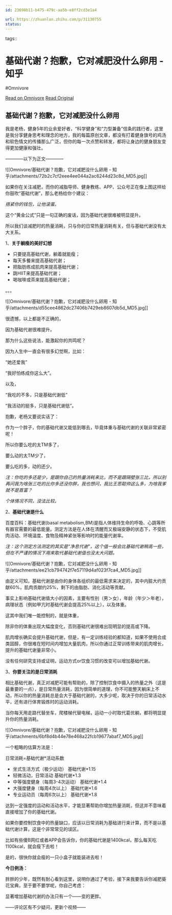 ```yaml
---
id: 23698b11-b475-479c-aa5b-e8ff2cd3e1a4

url: https://zhuanlan.zhihu.com/p/31130755
status:
---
```



tags:: 

# 基础代谢？抱歉，它对减肥没什么卵用 - 知乎
#Omnivore

[Read on Omnivore](https://omnivore.app/me/-1907cc968bf)
[Read Original](https://zhuanlan.zhihu.com/p/31130755)

## 基础代谢？抱歉，它对减肥没什么卵用

我是老杨，健身5年的业余爱好者，“科学健身”和“力型兼备”信条的践行者，这里是我分享健身思考和理念的地方，我的每篇原创文章，都没有打着健身旗号的鸡汤和软色情文的传播那么广泛，但你的每一次点赞和转发，都将让身边的健身朋友变得更加健康和强壮。

————以下为正文————

![[Omnivore/基础代谢？抱歉，它对减肥没什么卵用 - 知乎/attachments/72b2c7cf2eee4ee044a2ac6244d23c8d_MD5.jpg]]

如果你在关注减肥，而你的减脂导师、健身教练、APP、公众号正在像上图这样给你鼓吹“基础代谢”，那么老杨给你个建议：

_捂紧你的钱包，让他滚蛋。_

这个“黄金公式”只是一句正确的废话，因为基础代谢很难被明显提升。

所以我们谈减肥时的热量消耗，只与你的日常热量消耗有关，但与基础代谢没有太大关系。

1、**关于躺瘦的美好幻想**

* 只要提高基础代谢，躺着就能瘦；
* 每天多餐来提高基础代谢；
* 把脂肪练成肌肉来提高基础代谢；
* 跳HIIT来提高基础代谢；
* 喝咖啡或茶来提高基础代谢；

。。。

![[Omnivore/基础代谢？抱歉，它对减肥没什么卵用 - 知乎/attachments/d55cee4862dc27406b7429eb8607db5d_MD5.jpg]]

很遗憾，以上都是不正确的，

因为基础代谢很难提升。

那为什么这些说法，能激起你的共鸣呢？

因为人生中一直会有很多幻觉啊，比如：

“她还爱我”

“我好怕练成你这么大”。

以及，

“我吃的不多，只是基础代谢低”

“我活动的挺多，只是基础代谢低”。

抱歉，老杨又要说实话了：

作为一个胖子，你的基础代谢又能低到哪去，毕竟体重与基础代谢的关联非常紧密呢！ 

所以你要么吃的太TM多了，

要么动的太TM少了，

要么吃的多，动的还少。

_注：你吃的多还是少，是跟你自己的热量消耗来比，而不是跟隔壁张三比，所以别再问我为啥张三吃的比你多还没你胖，我也想问，我比王思聪帅这么多，为啥我爹就不是首富？_

_个体情况不同，没法比较。_

2、**基础代谢是什么**

百度百科：基础代谢(basal metabolism,BM)是指人体维持生命的呼吸、心跳等所有器官需要的最低能量。测定方法是在人体在清醒而又极端安静的状态下，不受肌肉活动、环境温度、食物及精神紧张等影响时的能量代谢率。

_注：这个测定方法测定的其实是“净息代谢”，这个值一般会比基础代谢稍高一些，但在不严谨的情况下用来取代基础代谢值也没太大问题。_

![[Omnivore/基础代谢？抱歉，它对减肥没什么卵用 - 知乎/attachments/ee21cb794742f7e57119d4af023f7ca4_MD5.jpg]]

由定义可知，基础代谢是由你的身体各组织的最低需求来决定的，其中内脏大约贡献60%，肌肉贡献约25%，剩下的由脂肪、消化活动等贡献。  

事实上影响基础代谢值大小的因素，主要有性别（男＞女），年龄（年少＞年老），病理状态（例如甲亢时基础代谢会提高25%以上），以及体重。  

这其中我们唯一能控制的，就是体重，

除非你的体重出现大幅度变化，否则基础代谢很难出现明显的提高或下降。

肌肉增长确实会提升基础代谢，但是，有一定训练经验的都知道，如果不使用合成类固醇，你很难在短时间内增加大量肌肉，所以你通过正常训练带来的肌肉增长，提升的基础代谢量非常小。

没有任何研究支持或证明，运动方式or饮食习惯的改变可以增加基础代谢。

3、**你要关注的是日常消耗**

相比基础代谢，真正对减肥可能有帮助的，除了控制饮食中摄入的热量之外（这是最重要的一点），是日常热量消耗，因为很简单的道理，你不可能整天躺床上不动，所以你的热量消耗总是会大于基础代谢的，大多少呢，取决于你的日常活动水平，还有进行体育锻炼时的运动消耗。

当你每天用走路代替坐车，爬楼梯代替电梯，运动一小时取代葛优躺，都将明显提升你的热量消耗。

![[Omnivore/基础代谢？抱歉，它对减肥没什么卵用 - 知乎/attachments/6bf8d4b44e78e468a22fcb19677abaf7_MD5.jpg]]

一个粗略的估算方法是：

日常消耗=基础代谢\*活动系数

* 坐式生活方式（极少运动） 基础代谢\*1.15
* 轻微活动，日常活动 基础代谢\*1.3
* 中等强度健身（每周3-4次运动） 基础代谢\*1.4
* 大强度健身（每周4次以上） 基础代谢\*1.6
* 专业运动员（每周6次以上） 基础代谢\*1.8

达到一定强度的运动和活动水平，才能显著帮助你增加热量消耗，但这并不意味着直接增加了你的基础代谢。

如果你要控制饮食中的热量缺口，应该以日常消耗为基础进行来计算，而不是以基础代谢计算，这是个非常常见的误区。

比如有些傻B网红或者APP会告诉你，你的基础代谢是1400kcal，那么每天吃1100kcal，就会瘦下去啦！

是的，很快你就会瘦的一只小盒子就能装进去啦！

**今日例汤：**

胖胖的少年，既然有耐心看到这里，说明你通过了考验，接下来我要告诉你减肥葵花宝典，至于要不要学呢，你自己考虑：

显著增加基础代谢的办法只有一个——变的更胖。

——评论区有不少疑问，更新个视频——

